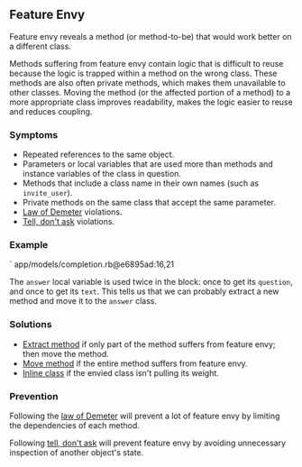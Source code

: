 ## Feature Envy

Feature envy reveals a method (or method-to-be) that would work better on a
different class.

Methods suffering from feature envy contain logic that is difficult to reuse
because the logic is trapped within a method on the wrong class. These methods
are also often private methods, which makes them unavailable to other classes.
Moving the method (or the affected portion of a method) to a more appropriate class
improves readability, makes the logic easier to reuse and reduces coupling.

### Symptoms

* Repeated references to the same object.
* Parameters or local variables that are used more than methods and instance
  variables of the class in question.
* Methods that include a class name in their own names (such as `invite_user`).
* Private methods on the same class that accept the same parameter.
* [Law of Demeter](#law-of-demeter) violations.
* [Tell, don't ask](#tell-dont-ask) violations.

### Example

` app/models/completion.rb@e6895ad:16,21

The `answer` local variable is used twice in the block: once to get its
`question`, and once to get its `text`. This tells us that we can probably
extract a new method and move it to the `answer` class.

### Solutions

* [Extract method](#extract-method) if only part of the method suffers from
  feature envy; then move the method.
* [Move method](#move-method) if the entire method suffers from feature envy.
* [Inline class](#inline-class) if the envied class isn't pulling its weight.

### Prevention

Following the [law of Demeter](#law-of-demeter) will prevent a lot of feature
envy by limiting the dependencies of each method.

Following [tell, don't ask](#tell-dont-ask) will prevent feature envy by
avoiding unnecessary inspection of another object's state.
